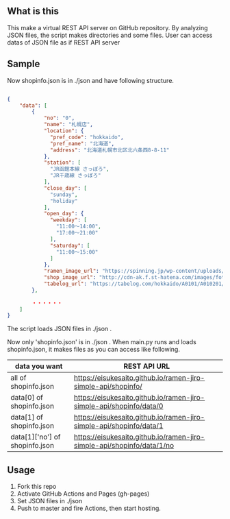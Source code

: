 ## What is this
This make a virtual REST API server on GitHub repository.
By analyzing JSON files, the script makes directories and some files.
User can access datas of JSON file as if REST API server

## Sample
Now shopinfo.json is in ./json and have following structure.

```json

{
    "data": [
        {
            "no": "0",
            "name": "札幌店",
            "location": {
              "pref_code": "hokkaido",
              "pref_name": "北海道",
              "address": "北海道札幌市北区北六条西8-8-11"
            },
            "station": [
              "JR函館本線 さっぽろ",
              "JR千歳線 さっぽろ"
            ],
            "close_day": [
              "sunday",
              "holiday"
            ],
            "open_day": {
              "weekday": [
                "11:00～14:00",
                "17:00～21:00"
              ],
              "saturday": [
                "11:00～15:00"
              ]
            },
            "ramen_image_url": "https://spinning.jp/wp-content/uploads/2019/11/%E3%82%B7%E3%83%A3%E3%82%AB%E3%83%AA%E3%82%AD%E3%80%80%E9%86%A4%E6%B2%B9%E3%82%AA%E3%83%BC%E3%82%B7%E3%83%A7%E3%83%B3%E3%80%80%E8%84%82%E3%80%81%E9%87%8E%E8%8F%9C%E3%80%81%E3%82%AC%E3%83%BC%E3%83%AA%E3%83%83%E3%82%AF%E5%A2%97%E3%81%97.png",
            "shop_image_url": "http://cdn-ak.f.st-hatena.com/images/fotolife/f/frnk/20130405/20130405181533.jpg",
            "tabelog_url": "https://tabelog.com/hokkaido/A0101/A010201/1041731/"
        },
        
        ・・・・・・
    ]
}
```

The script loads JSON files in ./json .

Now only 'shopinfo.json' is in ./json . When main.py runs and loads shopinfo.json, it makes files as you can access like following.

|  data you want  |  REST API URL  |
| ---- | ---- |
|  all of shopinfo.json  |  https://eisukesaito.github.io/ramen-jiro-simple-api/shopinfo/  |
|  data[0] of shopinfo.json  | https://eisukesaito.github.io/ramen-jiro-simple-api/shopinfo/data/0  |
|  data[1] of shopinfo.json  |  https://eisukesaito.github.io/ramen-jiro-simple-api/shopinfo/data/1  |
|  data[1]['no'] of shopinfo.json  |  https://eisukesaito.github.io/ramen-jiro-simple-api/shopinfo/data/1/no  |

## Usage
1. Fork this repo
2. Activate GitHub Actions and Pages (gh-pages)
3. Set JSON files in ./json
4. Push to master and fire Actions, then start hosting.
